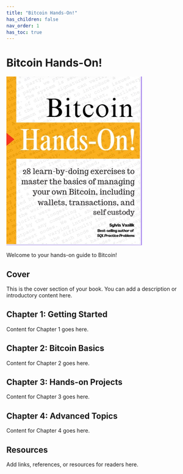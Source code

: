```yaml
---
title: "Bitcoin Hands-On!"
has_children: false
nav_order: 1
has_toc: true
---
```


# Bitcoin Hands-On!

![Book Cover](BookCover.jpg)

Welcome to your hands-on guide to Bitcoin!

## Cover

This is the cover section of your book. You can add a description or introductory content here.

## Chapter 1: Getting Started

Content for Chapter 1 goes here.

## Chapter 2: Bitcoin Basics

Content for Chapter 2 goes here.

## Chapter 3: Hands-on Projects

Content for Chapter 3 goes here.

## Chapter 4: Advanced Topics

Content for Chapter 4 goes here.

## Resources

Add links, references, or resources for readers here.
